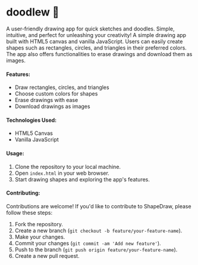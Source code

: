 # doodlew 🎈
A user-friendly drawing app for quick sketches and doodles. Simple, intuitive, and perfect for unleashing your creativity! A simple drawing app built with HTML5 canvas and vanilla JavaScript. Users can easily create shapes such as rectangles, circles, and triangles in their preferred colors. The app also offers functionalities to erase drawings and download them as images.

#### Features:
- Draw rectangles, circles, and triangles
- Choose custom colors for shapes
- Erase drawings with ease
- Download drawings as images

#### Technologies Used:
- HTML5 Canvas
- Vanilla JavaScript

#### Usage:
1. Clone the repository to your local machine.
2. Open `index.html` in your web browser.
3. Start drawing shapes and exploring the app's features.

#### Contributing:
Contributions are welcome! If you'd like to contribute to ShapeDraw, please follow these steps:
1. Fork the repository.
2. Create a new branch (`git checkout -b feature/your-feature-name`).
3. Make your changes.
4. Commit your changes (`git commit -am 'Add new feature'`).
5. Push to the branch (`git push origin feature/your-feature-name`).
6. Create a new pull request.
